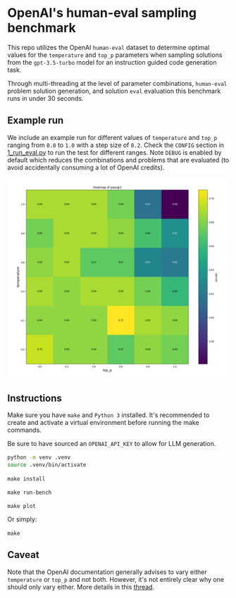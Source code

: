 # OpenAI's human-eval sampling benchmark

This repo utilizes the OpenAI `human-eval` dataset to determine optimal values for the `temperature` and `top_p` parameters when sampling solutions from the `gpt-3.5-turbo` model for an instruction guided code generation task.

Through multi-threading at the level of parameter combinations, `human-eval` problem solution generation, and solution `eval` evaluation this benchmark runs in under 30 seconds.

## Example run
We include an example run for different values of `temperature` and `top_p` ranging from `0.0` to `1.0` with a step size of `0.2`. Check the `CONFIG` section in [1_run_eval.py](1_run_eval.py) to run the test for different ranges. Note `DEBUG` is enabled by default which reduces the combinations and problems that are evaluated (to avoid accidentally consuming a lot of OpenAI credits).

![pass@1 peformance plot for various values of temperature and top_p](images/plot-0.0-1.0-0.2-36-combinations.png)

## Instructions
Make sure you have `make` and `Python 3` installed. It's recommended to create and activate a virtual environment before running the make commands.

Be sure to have sourced an `OPENAI_API_KEY` to allow for LLM generation.

```bash
python -m venv .venv
source .venv/bin/activate
```

`make install`

`make run-bench`

`make plot`

Or simply:

`make`


## Caveat 
Note that the OpenAI documentation generally advises to vary either `temperature` or `top_p` and not both. However, it's not entirely clear why one should only vary either. More details in this [thread](https://community.openai.com/t/a-better-explanation-of-top-p/2426/8).
